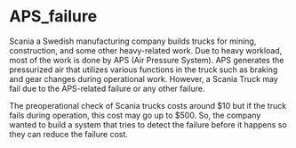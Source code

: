 # APS_failure
Scania a Swedish manufacturing company builds trucks for mining, construction, and some other heavy-related work. Due to heavy workload, most of the work is done by APS (Air Pressure System). APS generates the pressurized air that utilizes various functions in the truck such as braking and gear changes during operational work. However, a Scania Truck may fail due to the APS-related failure or any other failure.

The preoperational check of Scania trucks costs around $10 but if the truck fails during operation, this cost may go up to $500. So, the company wanted to build a system that tries to detect the failure before it happens so they can reduce the failure cost.
